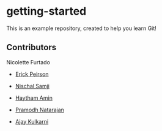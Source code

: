 # getting-started

This is an example repository, created to help you learn Git!

## Contributors
Nicolette Furtado
* [Erick Peirson](http://github.com/erickpeirson)

* [Nischal Samji](http://github.com/nischalsamji)

* [Haytham Amin](http://github.com/haythamamin)

* [Pramodh Natarajan](http://github.com/pramodhn)

* [Ajay Kulkarni](http://github.com/nakapika)